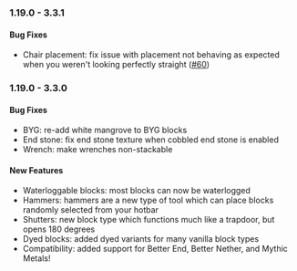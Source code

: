 ### 1.19.0 - 3.3.1

#### Bug Fixes
* Chair placement: fix issue with placement not behaving as expected when you weren't looking perfectly straight ([#60](https://github.com/chimericdream/minekea-fabric/issues/60))

### 1.19.0 - 3.3.0

#### Bug Fixes
* BYG: re-add white mangrove to BYG blocks
* End stone: fix end stone texture when cobbled end stone is enabled
* Wrench: make wrenches non-stackable

#### New Features
* Waterloggable blocks: most blocks can now be waterlogged
* Hammers: hammers are a new type of tool which can place blocks randomly selected from your hotbar 
* Shutters: new block type which functions much like a trapdoor, but opens 180 degrees
* Dyed blocks: added dyed variants for many vanilla block types
* Compatibility: added support for Better End, Better Nether, and Mythic Metals!

